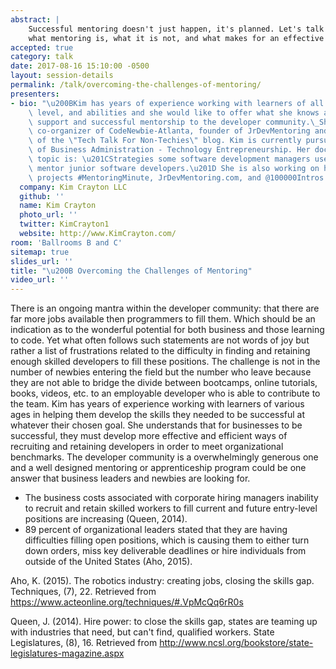 ```yaml
---
abstract: |
    Successful mentoring doesn't just happen, it's planned. Let's talk about
    what mentoring is, what it is not, and what makes for an effective mentorship.
accepted: true
category: talk
date: 2017-08-16 15:10:00 -0500
layout: session-details
permalink: /talk/overcoming-the-challenges-of-mentoring/
presenters:
- bio: "\u200BKim has years of experience working with learners of all ages, skill\
    \ level, and abilities and she would like to offer what she knows about student\
    \ support and successful mentorship to the developer community.\_She is the past\
    \ co-organizer of CodeNewbie-Atlanta, founder of JrDevMentoring and the author\
    \ of the \"Tech Talk For Non-Techies\" blog. Kim is currently pursuing a Doctors\
    \ of Business Administration - Technology Entrepreneurship. Her doctoral study\
    \ topic is: \u201CStrategies some software development managers use to effectively\
    \ mentor junior software developers.\u201D She is also working on her passion\
    \ projects #MentoringMinute, JrDevMentoring.com, and @100000Intros "
  company: Kim Crayton LLC
  github: ''
  name: Kim Crayton
  photo_url: ''
  twitter: KimCrayton1
  website: http://www.KimCrayton.com/
room: 'Ballrooms B and C'
sitemap: true
slides_url: ''
title: "\u200B Overcoming the Challenges of Mentoring"
video_url: ''
---
```


​There is an ongoing mantra within the developer community: that there are far more jobs available then programmers to fill them. Which should be an indication as to the wonderful potential for both business and those learning to code. Yet what often follows such statements are not words of joy but rather a list of frustrations related to the difficulty in finding and retaining enough skilled developers to fill these positions.
The challenge is not in the number of newbies entering the field but the number who leave because they are not able to bridge the divide between bootcamps, online tutorials, books, videos, etc. to an employable developer who is able to contribute to the team.
Kim has years of experience working with learners of various ages in helping them develop the skills they needed to be successful at whatever their chosen goal. She understands that for businesses to be successful, they must develop more effective and efficient ways of recruiting and retaining developers in order to meet organizational benchmarks.
The developer community is a overwhelmingly generous one and a well designed mentoring or apprenticeship program could be one answer that business leaders and newbies are looking for.

- The business costs associated with corporate hiring managers inability to recruit and retain skilled workers to fill current and future entry-level positions are increasing (Queen, 2014).
- 89 percent of organizational leaders stated that they are having difficulties filling open positions, which is causing them to either turn down orders, miss key deliverable deadlines or hire individuals from outside of the United States (Aho, 2015).

Aho, K. (2015). The robotics industry: creating jobs, closing the skills gap. Techniques, (7), 22. Retrieved from https://www.acteonline.org/techniques/#.VpMcQq6rR0s

Queen, J. (2014). Hire power: to close the skills gap, states are teaming up with industries that need, but can't find, qualified workers. State Legislatures, (8), 16. Retrieved from http://www.ncsl.org/bookstore/state-legislatures-magazine.aspx
